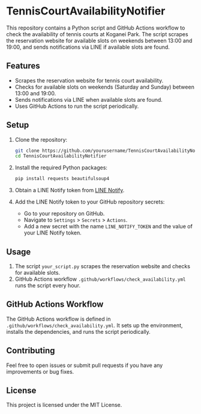 # TennisCourtAvailabilityNotifier

This repository contains a Python script and GitHub Actions workflow to check the availability of tennis courts at Koganei Park. The script scrapes the reservation website for available slots on weekends between 13:00 and 19:00, and sends notifications via LINE if available slots are found.

## Features

- Scrapes the reservation website for tennis court availability.
- Checks for available slots on weekends (Saturday and Sunday) between 13:00 and 19:00.
- Sends notifications via LINE when available slots are found.
- Uses GitHub Actions to run the script periodically.

## Setup

1. Clone the repository:
    ```sh
    git clone https://github.com/yourusername/TennisCourtAvailabilityNotifier.git
    cd TennisCourtAvailabilityNotifier
    ```

2. Install the required Python packages:
    ```sh
    pip install requests beautifulsoup4
    ```

3. Obtain a LINE Notify token from [LINE Notify](https://notify-bot.line.me/en/).

4. Add the LINE Notify token to your GitHub repository secrets:
    - Go to your repository on GitHub.
    - Navigate to `Settings` > `Secrets` > `Actions`.
    - Add a new secret with the name `LINE_NOTIFY_TOKEN` and the value of your LINE Notify token.

## Usage

1. The script `your_script.py` scrapes the reservation website and checks for available slots.
2. GitHub Actions workflow `.github/workflows/check_availability.yml` runs the script every hour.

## GitHub Actions Workflow

The GitHub Actions workflow is defined in `.github/workflows/check_availability.yml`. It sets up the environment, installs the dependencies, and runs the script periodically.

## Contributing

Feel free to open issues or submit pull requests if you have any improvements or bug fixes.

## License

This project is licensed under the MIT License.
